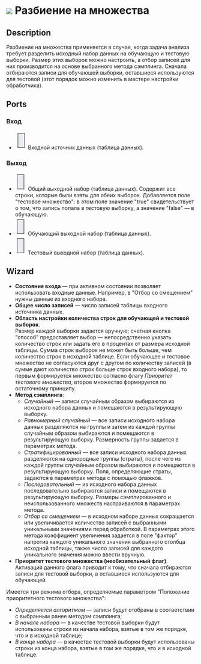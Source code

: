 # ![ ](../../images/icons/components/partition_default.svg) Разбиение на множества

## Description

Разбиение на множества применяется в случае, когда задача анализа требует разделить исходный набор данных на обучающую и тестовую выборки. Размер этих выборок можно настроить, а отбор записей для них производится на основе выбранного метода сэмплинга. Сначала отбираются записи для обучающей выборки, оставшиеся используются для тестовой (этот порядок можно изменить в мастере настройки обработчика).

## Ports

### Вход

* ![ ](../../images/icons/app/node/ports/inputs/table_inactive.svg) Входной источник данных (таблица данных).

### Выход

* ![ ](../../images/icons/app/node/ports/outputs/table_inactive.svg) Общий выходной набор (таблица данных). Содержит все строки, которые были взяты для обеих выборок. Добавляется поле "тестовое множество": в этом поле значение "true" свидетельствует о том, что запись попала в тестовую выборку, а значение "false" — в обучающую.
* ![ ](../../images/icons/app/node/ports/outputs/table_inactive.svg) Обучающий выходной набор (таблица данных).
* ![ ](../../images/icons/app/node/ports/outputs/table_inactive.svg) Тестовый выходной набор (таблица данных).

## Wizard

* **Состояние входа** — при активном состоянии позволяет использовать входные данные. Например, в "Отбор со смещением" нужны данные из входного набора.
* **Общее число записей** — число записей таблицы входного источника данных.
* **Область настройки количества строк для обучающей и тестовой выборок**.  
   Размер каждой выборки задается вручную; счетная кнопка "способ" предоставляет выбор — непосредственно указать количество строк или задать его в процентах от размера исходной таблицы. Сумма строк выборок не может быть больше, чем количество строк в исходной таблице. Если обучающее и тестовое множество не согласуются друг с другом по количеству записей (в сумме дают количество строк больше строк входного набора), то первым формируется множество согласно флагу *Приоритет тестового множества*, второе множество формируется по остаточному принципу.
* **Метод сэмплинга**:
   * *Случайный* — записи случайным образом выбираются из исходного набора данных и помещаются в результирующую выборку.
   * *Равномерный случайный* — все записи исходного набора данных разделяются на группы и затем из каждой группы случайным образом выбираются и помещаются в результирующую выборку. Размерность группы задается в параметрах метода.
   * *Стратифицированный* — все записи исходного набора данных разделяются на однородные группы (страты), после чего из каждой группы случайным образом выбираются и помещаются в результирующую выборку. Поля, определяющие страты, задаются в параметрах метода с помощью флажков.
   * *Последовательный* — из исходного набора данных последовательно выбираются записи и помещаются в результирующую выборку. Размеры сэмплированного и неиспользованного множеств настраиваются в параметрах метода.
   * *Отбор со смещением* — в исходном наборе данных сокращается или увеличивается количество записей с выбранными уникальными значениями перед обработкой. В параметрах этого метода коэффициент увеличения задается в поле "фактор" напротив каждого уникального значения выбранного столбца исходной таблицы, также число записей для каждого уникального значения можно ввести вручную.
* **Приоритет тестового множества (необязательный флаг)**.  
   Активация данного флага приводит к тому, что сначала отбираются записи для тестовой выборки, а оставшиеся используются для обучающей.

Имеется три режима отбора, определяемые параметром "Положение приоритетного тестового множества":

* *Определяется алгоритмом* — записи будут отобраны в соответствии с выбранным ранее методом сэмплинга;
* *В начале набора* — в качестве тестовой выборки будут использованы строки из начала набора, взятые в том же порядке, что и в исходной таблице;
* *В конце набора* — в качестве тестовой выборки будут использованы строки из конца набора, взятые в том же порядке, что и в исходной таблице.
